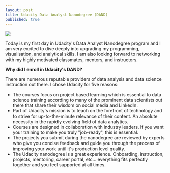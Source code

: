 ```yaml
---
layout: post
title: Udacity Data Analyst Nanodegree (DAND)
published: true
---
```

![]({{site.baseurl}}/codeliftparent.github.io/images/nanodegree_pic.png)

Today is my first day in Udacity's Data Analyst Nanodegree program and I am very excited to dive deeply into upgrading my programming, visualisation, and analytical skills. I am also looking forward to networking with my highly motivated classmates, mentors, and instructors.

**Why did I enroll in Udacity's DAND?**

There are numerous reputable providers of data analysis and data science instruction out there. I chose Udacity for five reasons:

* The courses focus on project based learning which is essential to data science training according to many of the prominent data scientists out there that share their wisdom on social media and LinkedIn.
* Part of Udacity's mission is to teach on the forefront of technology and to strive for up-to-the-minute relevance of their content. An absolute necessity in the rapidly evolving field of data analytics.
* Courses are designed in collaboration with industry leaders. If you want your training to make you truly "job-ready", this is essential.
* The projects you submit during the nanodegree are reviewed by experts who give you concise feedback and guide you through the process of improving your work until it's production level quality.
* The Udacity nanodegree is a great experience. Onboarding, instruction, projects, mentoring, career portal, etc... everything fits perfectly together and you feel supported at all times.
